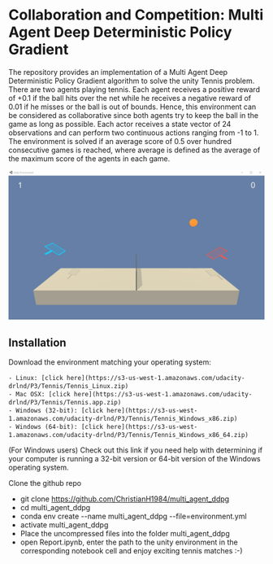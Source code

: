 # Collaboration and Competition: Multi Agent Deep Deterministic Policy Gradient

The repository provides an implementation of a Multi Agent Deep Deterministic Policy Gradient algorithm to solve the 
unity Tennis problem.
There are two agents playing tennis. Each agent receives a positive reward of +0.1 if the ball hits over the net while he receives
a negative reward of 0.01 if he misses or the ball is out of bounds. Hence, this environment can be considered as collaborative 
since both agents try to keep the ball in the game as long as possible.
Each actor receives a state vector of 24 observations and can perform two continuous actions ranging from -1 to 1.
The environment is solved if an average score of 0.5 over hundred consecutive games is reached, 
where average is defined as the average of the maximum score of the agents in each game.
  
 ![tennis](tennis.gif)

## Installation

Download the environment matching your operating system:

    - Linux: [click here](https://s3-us-west-1.amazonaws.com/udacity-drlnd/P3/Tennis/Tennis_Linux.zip)
    - Mac OSX: [click here](https://s3-us-west-1.amazonaws.com/udacity-drlnd/P3/Tennis/Tennis.app.zip)
    - Windows (32-bit): [click here](https://s3-us-west-1.amazonaws.com/udacity-drlnd/P3/Tennis/Tennis_Windows_x86.zip)
    - Windows (64-bit): [click here](https://s3-us-west-1.amazonaws.com/udacity-drlnd/P3/Tennis/Tennis_Windows_x86_64.zip)
    
(For Windows users) Check out this link if you need help with determining if your computer is running a 32-bit version 
or 64-bit version of the Windows operating system.

Clone the github repo
- git clone https://github.com/ChristianH1984/multi_agent_ddpg
- cd multi_agent_ddpg
- conda env create --name multi_agent_ddpg --file=environment.yml
- activate multi_agent_ddpg
- Place the uncompressed files into the folder multi_agent_ddpg 
- open Report.ipynb, enter the path to the unity environment in the corresponding notebook cell and enjoy exciting tennis matches :-)
